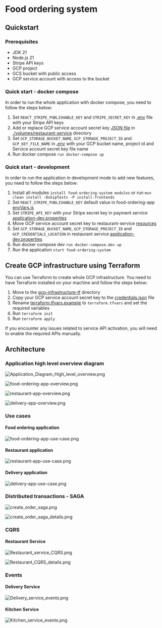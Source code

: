 # Food ordering system

## Quickstart

### Prerequisites

- JDK 21
- Node.js 21
- Stripe API keys
- GCP project
- GCS bucket with public access
- GCP service account with access to the bucket

### Quick start - docker compose

In order to run the whole application with docker compose, you need to follow the steps below:

1. Set `REACT_STRIPE_PUBLISHABLE_KEY` and `STRIPE_SECRET_KEY` in [.env](./.env) file with your
   Stripe API keys
2. Add or replace GCP service account secret
   key [JSON file](./volumes/restaurant-service/YOUR_GCP_KEY.example.json)
   in [./volumes/restaurant-service](./volumes/restaurant-service) directory
3. Set `GCP_STORAGE_BUCKET_NAME`, `GCP_STORAGE_PROJECT_ID` and `GCP_KEY_FILE_NAME` in [.env](./.env)
   with
   your GCP bucket name, project id and Service account secret key file name
4. Run docker compose `run docker-compose up`

### Quick start - development

In order to run the application in development mode to add new features, you need to follow the
steps below:

1. Install all modules
   `install food-ordering-system modules` or
   run `mvn clean install -DskipTests -P install-frontends`
2. Set `REACT_STRIPE_PUBLISHABLE_KEY` default value in
   food-ordering-app [envVars.js](./frontend/food-ordering-app/public/envVars.js)
3. Set `STRIPE_API_KEY` with your Stripe secret key in payment
   service [application-dev.properties](./payment-service/src/main/resources/application-dev.yaml)
4. Move GCP service account secret key to
   restaurant-service [resources](./restaurant-service/src/main/resources)
5. Set `GCP_STORAGE_BUCKET_NAME`, `GCP_STORAGE_PROJECT_ID` and `GCP_CREDENTIALS_LOCATION` in
   restaurant
   service [application-dev.properties](./restaurant-service/src/main/resources/application-dev.yaml)
6. Run docker compose dev `run docker-compose.dev up`
7. Run the application `start food-ordering-system`



## Create GCP infrastructure using Terraform

You can use Terraform to create whole GCP infrastructure. You need to have Terraform installed on
your
machine and follow the steps below:

1. Move to the [gcp-infrastructure-tf](./gcp-infrastructure-tf) directory
2. Copy your GCP service account secret key to
   the [credentials.json](./gcp-infrastructure-tf/credentials.json) file
3. Rename [terraform.tfvars.example](./gcp-infrastructure-tf/terraform.tfvars.example)
   to `terraform.tfvars` and set the required variables
4. Run `terraform init`
5. Run `terraform apply`

If you encounter any issues related to service API activation, you will need to enable the required
APIs manually.

## Architecture

### Application high level overview diagram

![Application_Diagram_High_level_overview.png](readme-images/Application_Diagram_High_level_overview.png)

![food-ordering-app-overview.png](readme-images/food-ordering-app-overview.png)

![restaurant-app-overview.png](readme-images/restaurant-app-overview.png)

![delivery-app-overview.png](readme-images/delivery-app-overview.png)

### Use cases

#### Food ordering application
![food-ordering-app-use-case.png](readme-images/food-ordering-app-use-case.png)

#### Restaurant application

![restaurant-app-use-case.png](readme-images/restaurant-app-use-case.png)

#### Delivery application

![delivery-app-use-case.png](readme-images/delivery-app-use-case.png)

### Distributed transactions - SAGA

![create_order_saga.png](readme-images/create_order_saga.png)

![create_order_saga_details.png](readme-images/create_order_saga_details.png)

### CQRS

#### Restaurant Service

![Restaurant_service_CQRS.png](readme-images/Restaurant_service_CQRS.png)

![Restaurant_CQRS_details.png](readme-images/Restaurant_CQRS_details.png)

### Events

#### Delivery Service

![Delivery_service_events.png](readme-images/Delivery_service_events.png)

#### Kitchen Service

![Kitchen_service_events.png](readme-images/Kitchen_service_events.png)